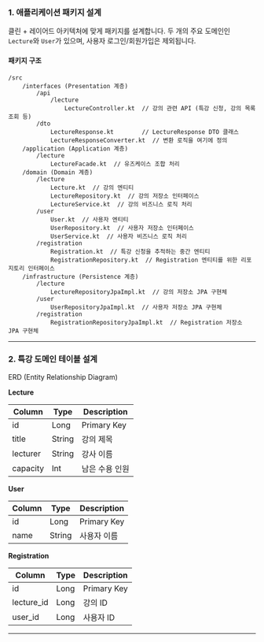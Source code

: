 
### 1. **애플리케이션 패키지 설계**

클린 + 레이어드 아키텍처에 맞게 패키지를 설계합니다. 두 개의 주요 도메인인 `Lecture`와 `User`가 있으며, 사용자 로그인/회원가입은 제외됩니다.

#### 패키지 구조

```plaintext
/src
    /interfaces (Presentation 계층)
        /api
            /lecture
                LectureController.kt  // 강의 관련 API (특강 신청, 강의 목록 조회 등)
        /dto
            LectureResponse.kt        // LectureResponse DTO 클래스
            LectureResponseConverter.kt  // 변환 로직을 여기에 정의
    /application (Application 계층)
        /lecture
            LectureFacade.kt  // 유즈케이스 조합 처리
    /domain (Domain 계층)
        /lecture
            Lecture.kt  // 강의 엔티티
            LectureRepository.kt  // 강의 저장소 인터페이스
            LectureService.kt  // 강의 비즈니스 로직 처리
        /user
            User.kt  // 사용자 엔티티
            UserRepository.kt  // 사용자 저장소 인터페이스
            UserService.kt  // 사용자 비즈니스 로직 처리
        /registration
            Registration.kt  // 특강 신청을 추적하는 중간 엔티티
            RegistrationRepository.kt  // Registration 엔티티를 위한 리포지토리 인터페이스
    /infrastructure (Persistence 계층)
        /lecture
            LectureRepositoryJpaImpl.kt  // 강의 저장소 JPA 구현체
        /user
            UserRepositoryJpaImpl.kt  // 사용자 저장소 JPA 구현체
        /registration
            RegistrationRepositoryJpaImpl.kt  // Registration 저장소 JPA 구현체
```


---

### 2. **특강 도메인 테이블 설계**
ERD (Entity Relationship Diagram)


**Lecture**

| Column | Type | Description |
| --- | --- | --- |
| id | Long | Primary Key |
| title | String | 강의 제목 |
| lecturer | String | 강사 이름 |
| capacity | Int | 남은 수용 인원 |

**User**

| Column | Type | Description |
| --- | --- | --- |
| id | Long | Primary Key |
| name | String | 사용자 이름 |


**Registration**

| Column | Type | Description |
| --- | --- | --- |
| id | Long | Primary Key |
| lecture_id | Long | 강의 ID | -- FK to Lecture
| user_id | Long | 사용자 ID | -- FK to User

---
